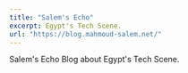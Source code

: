 ```yaml
---
title: "Salem's Echo"
excerpt: Egypt's Tech Scene.
url: "https://blog.mahmoud-salem.net/"
---
```


Salem's Echo Blog about Egypt's Tech Scene.
